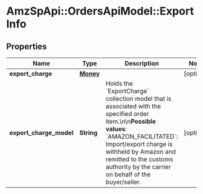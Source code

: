 # AmzSpApi::OrdersApiModel::ExportInfo

## Properties
Name | Type | Description | Notes
------------ | ------------- | ------------- | -------------
**export_charge** | [**Money**](Money.md) |  | [optional] 
**export_charge_model** | **String** | Holds the &#x60;ExportCharge&#x60; collection model that is associated with the specified order item.\\n\\n**Possible values**: &#x60;AMAZON_FACILITATED&#x60;: Import/export charge is withheld by Amazon and remitted to the customs authority by the carrier on behalf of the buyer/seller. | [optional] 

